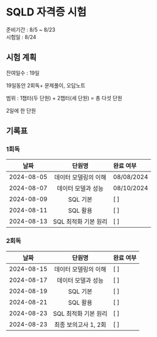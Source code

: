 # SQLD 자격증 시험

준비기간 : 8/5 ~ 8/23<br>
시험일 : 8/24

## 시험 계획

잔여일수 : 19일

19일동안 2회독+ 문제풀이, 오답노트

범위 : 1챕터(두 단원) + 2챕터(세 단원) = 총 다섯 단원

2일에 한 단원

## 기록표
### 1회독
| 날짜 | 단원명 | 완료 여부 |
| :-: | :-: | :- |
| 2024-08-05 | 데이터 모델링의 이해 | 08/08/2024 |
| 2024-08-07 | 데이터 모델과 성능 | 08/10/2024 |
| 2024-08-09 | SQL 기본 | [ ] |
| 2024-08-11 | SQL 활용 | [ ] |
| 2024-08-13 | SQL 최적화 기본 원리 | [ ] |

### 2회독
| 날짜 | 단원명 | 완료 여부 |
| :-: | :-: | :- |
| 2024-08-15 | 데이터 모델링의 이해 | [ ] |
| 2024-08-17 | 데이터 모델과 성능 | [ ] |
| 2024-08-19 | SQL 기본 | [ ] |
| 2024-08-21 | SQL 활용 | [ ] |
| 2024-08-23 | SQL 최적화 기본 원리 | [ ] |
| 2024-08-23 | 최종 보의고사 1, 2회 | [ ] |

